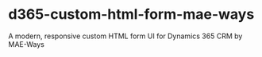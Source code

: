 # d365-custom-html-form-mae-ways
A modern, responsive custom HTML form UI for Dynamics 365 CRM by MAE-Ways
